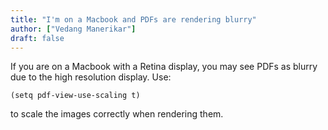 ```yaml
---
title: "I'm on a Macbook and PDFs are rendering blurry"
author: ["Vedang Manerikar"]
draft: false
---
```


If you are on a Macbook with a Retina display, you may see PDFs as blurry due to the high resolution display. Use:

```elisp
(setq pdf-view-use-scaling t)
```

to scale the images correctly when rendering them.
